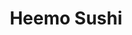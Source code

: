 ---
layout: place
title: Heemo Sushi
permalink: /california/duarte/heemo-sushi.html
stateAbbr: CA
stateName: California
cityName: Duarte
seo:
  type: restaurant
  links: null
place_id: ChIJVU9ZgrHZwoARmcA6vg0akIg
photos:
  - name: >-
      places/ChIJVU9ZgrHZwoARmcA6vg0akIg/photos/AeeoHcIXKSRtj3JlOI6iRN1Di-Y9x2sPI8CCQL0UnW4ych6EpiFk-C6SFZWT3RhAwAscMDIJkqFgC8-FHw0AO1HxgWfmWVpmJud41aoCCgADZeIX-DE0l88WK7g-NvitY3pfd1xKpwOL3wk-A61NI14ZO_7QppTpNcpBCbcCjmmfeZHvw7wqpgKf03xIo88VUhGAJa_6UpCAOfLyoEeszcqpTUqmXn2pvzfF17Mpi0PT0kRoo-YmK07POvCmsLTKtA_motkp0PwNBJmRtrHuJbnOF4s8Vvb7XjW92QFbnPZipKBySMoiwIHvzyyLFhBIOR-uENBXzRdMZMWTJuCyNn-89lkloHY1xS9-pHpFI1HfljK9_gChtwjbRp_q_brNjC6w7En7rrOMZH_t4f3zznPQAbNL1-OveLsm2LMWI6q6hxQ
    widthPx: 4000
    heightPx: 3000
    authorAttributions:
      - displayName: Alex Maravilla
        uri: https://maps.google.com/maps/contrib/116839920388356731060
        photoUri: >-
          https://lh3.googleusercontent.com/a-/ALV-UjXprXdEVGhzd0pNqeDbOHy9G4c_3_m4JoShn5kg_CD-Gt2Q5E55=s100-p-k-no-mo
    flagContentUri: >-
      https://www.google.com/local/imagery/report/?cb_client=maps_api_places.places_api&image_key=!1e10!2sCIHM0ogKEICAgIDWtafqFg&hl=en-US
    googleMapsUri: >-
      https://www.google.com/maps/place//data=!3m4!1e2!3m2!1sCIHM0ogKEICAgIDWtafqFg!2e10!4m2!3m1!1s0x80c2d9b182594f55:0x88901a0dbe3ac099
  - name: >-
      places/ChIJVU9ZgrHZwoARmcA6vg0akIg/photos/AeeoHcLdcwlRWtizUOdJX4DgPbXShworN1jr-zQvloOAf8F54wRCICWmVC_kLet0JB1mJ0K9ku7PVZ7PObUrTnVfXCUv3YZQ9XY8u2Ep0ls3_i1-ol40_vPnfKWon3SmLBCAACptuWOmYVvLR7WzW-8tJDA4_OKgxgMmef-sHCKW4bWmVnWg6DFexe1eIyCXLIqXmPuJNaShIpuywX_w5A2sgQ2h6kcoQEzl4m30jhNh-CqFB67W3kfFbLj7oiFETdBtK_F6XVtS7oRXunMqCuvIGylwuNzKbBJ5t8aMBqrYDLkDaw
    widthPx: 1080
    heightPx: 895
    authorAttributions:
      - displayName: Heemo Sushi
        uri: https://maps.google.com/maps/contrib/113617802198990323942
        photoUri: >-
          https://lh3.googleusercontent.com/a/ACg8ocJR4N_1vT-19WnbmQYr3iMwLW8shvqUx3uuX6z22lZ0RGDBkg=s100-p-k-no-mo
    flagContentUri: >-
      https://www.google.com/local/imagery/report/?cb_client=maps_api_places.places_api&image_key=!1e10!2sAF1QipN2Bze17h7MmMCgfm9LmD4UWstXT8VZL90cQGR5&hl=en-US
    googleMapsUri: >-
      https://www.google.com/maps/place//data=!3m4!1e2!3m2!1sAF1QipN2Bze17h7MmMCgfm9LmD4UWstXT8VZL90cQGR5!2e10!4m2!3m1!1s0x80c2d9b182594f55:0x88901a0dbe3ac099
  - name: >-
      places/ChIJVU9ZgrHZwoARmcA6vg0akIg/photos/AeeoHcJegEOBvV6Q0VGovYSBW2rxoN-KsKnY7m1f_xBmY2vylHNzL88sI4sERAsxuTEGr3Kxh52AcwlAOY1zAW34C0SF6pE2oDQ--kJDO4bN2WQ5y1ZwMMqJepQATbCJ7NY98C8THl4jlRLbM99ZKEFu4Nh4O7cgl2TYgpzyT70pc-DIrhAZoD8gIndHaf8-9wEUYZ93eu9Tl-hKlIFUmxEUFfKYrX3_6tHw9eGT_iZmo8ITTb-a3OWUpk7HsLt_UAvt7iNQJxZMj4sUfiQrYKqZCA0SktqWzADnz9jTDAo8SYrPV51yx7rKOfTIXEvs6jotstIyLF1X4KXy4xlkXCvRaliDuHCRyjyTJNovdbSiKd1HhQyfdweUc0S9xkUpaANVttaJK-XM63F-hVO8UT2oGwe1-b4PCHRQi1MTXDgJMGm8sh4k
    widthPx: 4000
    heightPx: 2252
    authorAttributions:
      - displayName: An McNulty
        uri: https://maps.google.com/maps/contrib/103171454384251568479
        photoUri: >-
          https://lh3.googleusercontent.com/a-/ALV-UjUNX6iFD6r72YTC9Zeop1oAske1sd-W71_paTiNcnDb6qmItBTSNw=s100-p-k-no-mo
    flagContentUri: >-
      https://www.google.com/local/imagery/report/?cb_client=maps_api_places.places_api&image_key=!1e10!2sCIHM0ogKEICAgIC35OrhpwE&hl=en-US
    googleMapsUri: >-
      https://www.google.com/maps/place//data=!3m4!1e2!3m2!1sCIHM0ogKEICAgIC35OrhpwE!2e10!4m2!3m1!1s0x80c2d9b182594f55:0x88901a0dbe3ac099
  - name: >-
      places/ChIJVU9ZgrHZwoARmcA6vg0akIg/photos/AeeoHcL2uh34VacOLSOudzNZi7ZoOCmt5hlSdoCExQlisq3oq0ngumZXuzD3vIHTw4rEEOw0AuQryV8AUowPo7oSRXsloPf0FHM9zF5tZfv-kH5zn32NrLPr_yvef_VeFSWZbxYw1TJq63KpyiDo9I6gkAY4jKCKxqp4ygvYZjfSYnj8jbpwT90aIGzRGcr6iQbsgIWwntvaVUNgDUdFNmlIuIAJ_-Cmf0CdqVVbSsPVhpV6uUW4bSFNfDCt5HFyCKnUsAtWUcH1a3s8D2m1AHhOybUNfdqIE6AYXdnHT4SZ-hcm8xnicODzcj4L3ORZOCzrNNrKnPCaWOu0KMUTPuSYtfAvi7FSEnIesQ2QY0WRx7EJNTk6gWiE-wDyE71aAoL6xXLvzzCfdvwcrSgke9UaEB3GSDYM-hWbSu9bGRHOfqVOu2Nk
    widthPx: 4000
    heightPx: 3000
    authorAttributions:
      - displayName: Bryan Coffelt
        uri: https://maps.google.com/maps/contrib/113108112493943514717
        photoUri: >-
          https://lh3.googleusercontent.com/a-/ALV-UjUFjJxQameqdovc2tf7jEloCmCX7Ym9UMBQh_CtwCBP5EEn2-5lFw=s100-p-k-no-mo
    flagContentUri: >-
      https://www.google.com/local/imagery/report/?cb_client=maps_api_places.places_api&image_key=!1e10!2sCIHM0ogKEICAgMCgxpGXywE&hl=en-US
    googleMapsUri: >-
      https://www.google.com/maps/place//data=!3m4!1e2!3m2!1sCIHM0ogKEICAgMCgxpGXywE!2e10!4m2!3m1!1s0x80c2d9b182594f55:0x88901a0dbe3ac099
  - name: >-
      places/ChIJVU9ZgrHZwoARmcA6vg0akIg/photos/AeeoHcL7M-zLg47iaW-26ztWFupHSI8DS_aAwm1A0Kfa8q_4v09EboF7Aw8FXKVTVEN73fjhGxIKYszVL6goJFjBSjceZ118577szY-b7I8I7Sg9-OY9yhZdni2LfCkhrMGiyKPwYwui4aWy_bgZC5xRtT9ICzJzepxihNzU8Xeaz9xkqMqymnGvVWxUOdHDAD6l1Z-RDX2XAV1V6njOz9V6MUJDYnUdqWmhIr4R7hnkyeffUHtO1qv32JwZ1px6j3c8BZTBW4hsgZKhMUo4FELNZnT0bXWAt72PoZgM5z8H-tm8_SZKbOXomxXoScl8NnA_jxxTG0vA2pZvj7LQPW-SGlfFxIfCfHLoeFNDNZ5u-WDKAtzTj0cFnweC7zmFYykpYw7VI8cjfSzEBXgi_ZgkdjYokM-hnE2su1ULb73rwtEVice_
    widthPx: 1080
    heightPx: 1074
    authorAttributions:
      - displayName: Bianca Torres
        uri: https://maps.google.com/maps/contrib/109581753264056019688
        photoUri: >-
          https://lh3.googleusercontent.com/a-/ALV-UjXHoP4Z_KJg06wwLCXZj8aQmPpTa2W-Z_uYAR56NSY9CBvdP0sg=s100-p-k-no-mo
    flagContentUri: >-
      https://www.google.com/local/imagery/report/?cb_client=maps_api_places.places_api&image_key=!1e10!2sCIHM0ogKEICAgICngrmHngE&hl=en-US
    googleMapsUri: >-
      https://www.google.com/maps/place//data=!3m4!1e2!3m2!1sCIHM0ogKEICAgICngrmHngE!2e10!4m2!3m1!1s0x80c2d9b182594f55:0x88901a0dbe3ac099
  - name: >-
      places/ChIJVU9ZgrHZwoARmcA6vg0akIg/photos/AeeoHcLbyDuDv6Rr5AvNWmn3x9ylYk_q0IxAlpYoDxlKh_BB5aUvCDm8x4QLcg0BSURoQrd8dUyInfcXiGb80FAqSycF7aXRguMrpqfB0rgwrJ9Mvfm61LfLGr0Am756JEyzbNDOb29CeqTUpCXZC62n3Uoj6c-SeqWmcrs0R8A-bgadgeafckraB-ELCusaWwJqqZmPhYbMTwH_XfHBjSYAf1EiM14dqZxwwMUQDu1_CmCgp82MqU_OIhgVjbjLv0HIlSBp1ve6c_HzbrCxa1UaVNPnsGF7COLjyDSKW_afY97b-Dj5TqoNZnsMSg-2wW4fxvY7RMpPG38vzQidKvxNWLjbZ2E8bNAOrMK_-v_5Mws6v2IdUd3KNKY5xHPoYihpiSaYHXTCEuK3149CwaHyqt1TkepukKdACPxfZzJI-UE
    widthPx: 3024
    heightPx: 4032
    authorAttributions:
      - displayName: Cris Pantz
        uri: https://maps.google.com/maps/contrib/110437242282118220612
        photoUri: >-
          https://lh3.googleusercontent.com/a-/ALV-UjWOMZnkKDCLeR3vub2CtSJ7vT2LrH9dY69C7wohvfLKZ-A0B6F4=s100-p-k-no-mo
    flagContentUri: >-
      https://www.google.com/local/imagery/report/?cb_client=maps_api_places.places_api&image_key=!1e10!2sCIHM0ogKEICAgMCwlc7tNQ&hl=en-US
    googleMapsUri: >-
      https://www.google.com/maps/place//data=!3m4!1e2!3m2!1sCIHM0ogKEICAgMCwlc7tNQ!2e10!4m2!3m1!1s0x80c2d9b182594f55:0x88901a0dbe3ac099
  - name: >-
      places/ChIJVU9ZgrHZwoARmcA6vg0akIg/photos/AeeoHcI8S84K_fbVG7IcqntKgfrMF-FKU6OEK3OkA7FccL-bdUcHp3lppn_DMt-9Ome4li_Uyf0FF_RvE1PJPseu_2qVTcLNqwm4eS_YDuG-T4k-S3jfNeWz8R_FhVMF52zuEzsEr1cG9X5pMeyYNMMCI0PaSncxeJRr5eMYKrVgPw-34tZ8rkmVy15BOzS5WdQTuUm-ozj1h6k8Kmj3ifMdYZ9z8-uSmtIp3T8LuCgaQvqSUmthGKUWUlplnMHHEe8pac1iQUX4_aO0-naM5DgNnKkFKKMa7Q5rbNEMZFw_VDzJtQ4OxdQ8aH04Z8BPrvfe_oGXzWR25KyMWir3dmSka9ixMWE39AwHrFl1AlAfmHiO5P6epUlvd1AyJqAmOFNZ0XbFHHv9cvdmaHX9ua2JtvtrDFknfr9nKNDebpP8bgJjNPi6
    widthPx: 3024
    heightPx: 4032
    authorAttributions:
      - displayName: Cris Pantz
        uri: https://maps.google.com/maps/contrib/110437242282118220612
        photoUri: >-
          https://lh3.googleusercontent.com/a-/ALV-UjWOMZnkKDCLeR3vub2CtSJ7vT2LrH9dY69C7wohvfLKZ-A0B6F4=s100-p-k-no-mo
    flagContentUri: >-
      https://www.google.com/local/imagery/report/?cb_client=maps_api_places.places_api&image_key=!1e10!2sCIHM0ogKEICAgMCwlc7t2QE&hl=en-US
    googleMapsUri: >-
      https://www.google.com/maps/place//data=!3m4!1e2!3m2!1sCIHM0ogKEICAgMCwlc7t2QE!2e10!4m2!3m1!1s0x80c2d9b182594f55:0x88901a0dbe3ac099
  - name: >-
      places/ChIJVU9ZgrHZwoARmcA6vg0akIg/photos/AeeoHcLhDCpBIjKESs3Rhr97j3vkrbbLiznROXeP3BEyNlTBuMvNGIUMyNZniO7mDk_PyY0slgdlRDOQgM6h1c59Nsgguih5Rq9Pw3699pXGCjVfbR0_HyvnJ_cy3UTBkHHiYCWepSVQg8REGKrsQHozwmJ9LVOlP3-9J_ZrsxHaCsfVnET_MwUufu-gc_sIT60XUClL7qs9bATFDGchufMLmZN-09HaKDt0dEG0es1h6_Z4ioEJWajGTjAxUK3zEAm3YYZQh2LW7mNu0Dn0VQ3hGTmpiir0PbsSJSlItOgcEP9f4qhr0XejU2wCpmyXOsMYeoZN-WzLP2LtYrgUthokZhxWJYOL5wXXxpN_s04EOOudq111o8nkaGddWUa-O32kOd5YaLjp5tjlzGwW9b3qXYOySYJcVZggSifJPRXM_pkxOm4
    widthPx: 4000
    heightPx: 3000
    authorAttributions:
      - displayName: Bryan Coffelt
        uri: https://maps.google.com/maps/contrib/113108112493943514717
        photoUri: >-
          https://lh3.googleusercontent.com/a-/ALV-UjUFjJxQameqdovc2tf7jEloCmCX7Ym9UMBQh_CtwCBP5EEn2-5lFw=s100-p-k-no-mo
    flagContentUri: >-
      https://www.google.com/local/imagery/report/?cb_client=maps_api_places.places_api&image_key=!1e10!2sCIHM0ogKEICAgMCgxpGXqwE&hl=en-US
    googleMapsUri: >-
      https://www.google.com/maps/place//data=!3m4!1e2!3m2!1sCIHM0ogKEICAgMCgxpGXqwE!2e10!4m2!3m1!1s0x80c2d9b182594f55:0x88901a0dbe3ac099
  - name: >-
      places/ChIJVU9ZgrHZwoARmcA6vg0akIg/photos/AeeoHcIFpuk-q9JDO4JqvfseGDgSMkAhqekTbeLUP5_FWHsSL-iTej46fmLe5gAtjg7PgY0L9QqYi-twXkVO8t-q2qGUaVaVNUNa2VlY6Ok6hmVeTwDeSjD_fO92EMGBHv9O27U3V7Ijc1mh9108jI3ub-YoAkrWzwNeTpb3HS3I6I5MA4Cjx0_oOVCcyQ7Cd9N92OwVtxZViC0xWlzRvQxxUkvF4Nx96ljRJd0FmHXsG9FAEHzqKYiB2uMUc1D7ReF0d2263ix3xeVmZ6l6rD0Y2dLJdDAbOws-cESdp8bxSiXZcIS_pXIlYo1HLTiAa6oa-UiORwYytOPkKZqHDAZiYYPYnUC1UDj7ATlGiy7aWtAWvn4CdasYn0C-JSWWvGHUa_FmdZB3zxjtf-zL-gmPkYeecnisxUnpKLEU745dofwNFzs
    widthPx: 4032
    heightPx: 3024
    authorAttributions:
      - displayName: Jan-Mitchell Zerrudo
        uri: https://maps.google.com/maps/contrib/118426019974508783675
        photoUri: >-
          https://lh3.googleusercontent.com/a-/ALV-UjXtEUfrKJiaxxg8SyGfO5PQPVG6r8ywxJp6sV7--4Di1WBpWlGk=s100-p-k-no-mo
    flagContentUri: >-
      https://www.google.com/local/imagery/report/?cb_client=maps_api_places.places_api&image_key=!1e10!2sCIHM0ogKEICAgICPgaG31gE&hl=en-US
    googleMapsUri: >-
      https://www.google.com/maps/place//data=!3m4!1e2!3m2!1sCIHM0ogKEICAgICPgaG31gE!2e10!4m2!3m1!1s0x80c2d9b182594f55:0x88901a0dbe3ac099
  - name: >-
      places/ChIJVU9ZgrHZwoARmcA6vg0akIg/photos/AeeoHcJsQvvFrRse1uBxe5Hwuzub1OIxBQC9O58lx_BBf15hsMD88JCoW-oTrkJpcNtr-600saMlPLpXfsUVz2UdGcn7U-lxifPzgoQTpdsSj0UtG8wzso4r6JnEVaWMt489Myq3CGVlmNQSjNLjdS9u6ICdJj44AGF1qspuBzSIwOKA-NR0dNB6VoG_uRCcQWG8gjL1a1yJ4NFwyszra1I6zUh31cHdllceEGAHg0KrQRq3U6zqybO3oKIGkygmwavKLXAC3YYgj3ewQpWiaA-VVGCuz9IKPvJ4iDyypAZZsZKjXweRDRiTY9fhrZ2TgnIZNXEafRI31y8-SIaWy6k__ItjzAzTjwo5KvOBJAkzhXsMvz4xn87EWionbO92AaBFVwEfAkFEtfOAf8UMRB3y41NDmzNA6h-jxqCl7CQZbAJJHPSc
    widthPx: 4032
    heightPx: 3024
    authorAttributions:
      - displayName: Flip Masters “Flip Masters” Productions
        uri: https://maps.google.com/maps/contrib/112327756689042862585
        photoUri: >-
          https://lh3.googleusercontent.com/a-/ALV-UjXGUdFsiF3ayR7C3kEhkrA3sWEOPYK_xvu4F-martLAkjAhAz2a=s100-p-k-no-mo
    flagContentUri: >-
      https://www.google.com/local/imagery/report/?cb_client=maps_api_places.places_api&image_key=!1e10!2sCIHM0ogKEICAgIDxktq28gE&hl=en-US
    googleMapsUri: >-
      https://www.google.com/maps/place//data=!3m4!1e2!3m2!1sCIHM0ogKEICAgIDxktq28gE!2e10!4m2!3m1!1s0x80c2d9b182594f55:0x88901a0dbe3ac099
address: 1221 E Huntington Dr, Duarte, CA 91010, USA
street: 1221 E Huntington Dr
city: Duarte
state: CA
zip: '91010'
country: USA
neighborhood: null
latitude: '34.140677'
longitude: '-117.978070'
accessibility_options:
  wheelchairAccessibleParking: true
  wheelchairAccessibleEntrance: true
  wheelchairAccessibleRestroom: true
  wheelchairAccessibleSeating: true
business_status: OPERATIONAL
name: Heemo Sushi
google_maps_links:
  directionsUri: >-
    https://www.google.com/maps/dir//''/data=!4m7!4m6!1m1!4e2!1m2!1m1!1s0x80c2d9b182594f55:0x88901a0dbe3ac099!3e0
  placeUri: https://maps.google.com/?cid=9840393832132952217
  writeAReviewUri: >-
    https://www.google.com/maps/place//data=!4m3!3m2!1s0x80c2d9b182594f55:0x88901a0dbe3ac099!12e1
  reviewsUri: >-
    https://www.google.com/maps/place//data=!4m4!3m3!1s0x80c2d9b182594f55:0x88901a0dbe3ac099!9m1!1b1
  photosUri: >-
    https://www.google.com/maps/place//data=!4m3!3m2!1s0x80c2d9b182594f55:0x88901a0dbe3ac099!10e5
primary_type: Sushi Restaurant
opening_hours:
  regular: null
  current: null
secondary_opening_hours:
  regular:
    weekdayDescriptions: null
    type: null
  current:
    weekdayDescriptions: null
    type: null
phone: null
price_level: null
price_range: null
rating: null
rating_count: 0
website: null
description: >-
  Discover Heemo Sushi in Duarte, CA$$$Heemo Sushi in Duarte, CA, stands out as
  a relaxed destination for sushi enthusiasts seeking fresh and healthy dining
  options. This spot offers a variety of quick bites that cater to those looking
  for light, flavorful meals, complemented by a selection of beer and wine to
  enhance the experience. With its approachable atmosphere, it's ideal for
  anyone exploring top-rated sushi restaurants nearby, making it a go-to choice
  for casual meals or a quick treat. The focus on wholesome ingredients ensures
  diners can enjoy authentic Japanese-inspired dishes without compromising on
  taste or convenience, appealing to those searching for sushi places near me.
generative_summary: >-
  Discover Heemo Sushi in Duarte, CA$$$Heemo Sushi in Duarte, CA, stands out as
  a relaxed destination for sushi enthusiasts seeking fresh and healthy dining
  options. This spot offers a variety of quick bites that cater to those looking
  for light, flavorful meals, complemented by a selection of beer and wine to
  enhance the experience. With its approachable atmosphere, it's ideal for
  anyone exploring top-rated sushi restaurants nearby, making it a go-to choice
  for casual meals or a quick treat. The focus on wholesome ingredients ensures
  diners can enjoy authentic Japanese-inspired dishes without compromising on
  taste or convenience, appealing to those searching for sushi places near me.
generative_disclosure: Summarized by AI using the Grok-3-Mini model.
reviews: null
review_summary: >-
  What Visitors Are Saying About the Experience$$$Visitors often rave about the
  incredible quality of the sushi and sashimi, praising its freshness and bold
  flavors that make every bite memorable. Many highlight the warm and inviting
  vibe, with comments on the welcoming service that adds to the overall
  enjoyment of the meal. Folks appreciate the appealing ambiance, which creates
  a comfortable setting for casual gatherings or solo visits, keeping things
  light and fun without overwhelming the senses. Overall, it's clear that this
  spot delivers a solid experience for sushi lovers, with positive notes on the
  variety and execution that keep people coming back for more. If you're on the
  hunt for the best sushi near me, this place seems to hit the mark with its
  reliable appeal and satisfying options.
review_disclosure: Summarized by AI using the Grok-3-Mini model.
parking_options: null
payment_options: null
allow_dogs: null
curbside_pickup: null
delivery: null
dine_in: null
good_for_children: null
good_for_groups: null
good_for_sports: null
live_music: null
menu_for_children: null
outdoor_seating: null
reservable: null
restroom: null
serves_beer: null
serves_breakfast: null
serves_brunch: null
serves_cocktails: null
serves_coffee: null
serves_dinner: null
serves_dessert: null
serves_lunch: null
serves_vegetarian_food: null
serves_wine: null
takeout: null
update_category: pro
places_description: null

---
